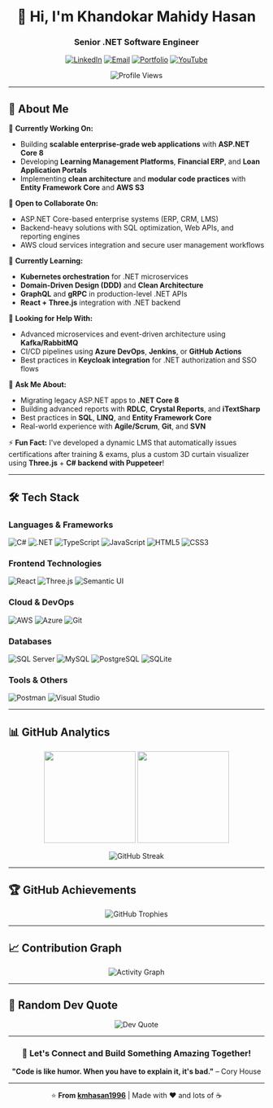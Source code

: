 <div align="center">
  
# 👋 Hi, I'm Khandokar Mahidy Hasan
### Senior .NET Software Engineer

[![LinkedIn](https://img.shields.io/badge/LinkedIn-0077B5?style=for-the-badge&logo=linkedin&logoColor=white)](https://linkedin.com/in/kmhasan96)
[![Email](https://img.shields.io/badge/Email-D14836?style=for-the-badge&logo=gmail&logoColor=white)](mailto:khandokarmahidyhasan@gmail.com)
[![Portfolio](https://img.shields.io/badge/Portfolio-000000?style=for-the-badge&logo=github&logoColor=white)](https://kmhasan1996.github.io/)
[![YouTube](https://img.shields.io/badge/YouTube-FF0000?style=for-the-badge&logo=youtube&logoColor=white)](https://youtube.com/@khandokarmahidyhasan3839)

![Profile Views](https://komarev.com/ghpvc/?username=kmhasan1996&color=blueviolet&style=for-the-badge)

</div>

---

## 🚀 About Me

🔭 **Currently Working On:**
- Building **scalable enterprise-grade web applications** with **ASP.NET Core 8**
- Developing **Learning Management Platforms**, **Financial ERP**, and **Loan Application Portals**
- Implementing **clean architecture** and **modular code practices** with **Entity Framework Core** and **AWS S3**

👯 **Open to Collaborate On:**
- ASP.NET Core-based enterprise systems (ERP, CRM, LMS)
- Backend-heavy solutions with SQL optimization, Web APIs, and reporting engines
- AWS cloud services integration and secure user management workflows

🌱 **Currently Learning:**
- **Kubernetes orchestration** for .NET microservices
- **Domain-Driven Design (DDD)** and **Clean Architecture**
- **GraphQL** and **gRPC** in production-level .NET APIs
- **React + Three.js** integration with .NET backend

🤝 **Looking for Help With:**
- Advanced microservices and event-driven architecture using **Kafka/RabbitMQ**
- CI/CD pipelines using **Azure DevOps**, **Jenkins**, or **GitHub Actions**
- Best practices in **Keycloak integration** for .NET authorization and SSO flows

💬 **Ask Me About:**
- Migrating legacy ASP.NET apps to **.NET Core 8**
- Building advanced reports with **RDLC**, **Crystal Reports**, and **iTextSharp**
- Best practices in **SQL**, **LINQ**, and **Entity Framework Core**
- Real-world experience with **Agile/Scrum**, **Git**, and **SVN**

⚡ **Fun Fact:**
I've developed a dynamic LMS that automatically issues certifications after training & exams, plus a custom 3D curtain visualizer using **Three.js** + **C# backend with Puppeteer**!

---

## 🛠️ Tech Stack

### **Languages & Frameworks**
![C#](https://img.shields.io/badge/C%23-239120?style=for-the-badge&logo=c-sharp&logoColor=white)
![.NET](https://img.shields.io/badge/.NET-512BD4?style=for-the-badge&logo=dotnet&logoColor=white)
![TypeScript](https://img.shields.io/badge/TypeScript-007ACC?style=for-the-badge&logo=typescript&logoColor=white)
![JavaScript](https://img.shields.io/badge/JavaScript-F7DF1E?style=for-the-badge&logo=javascript&logoColor=black)
![HTML5](https://img.shields.io/badge/HTML5-E34F26?style=for-the-badge&logo=html5&logoColor=white)
![CSS3](https://img.shields.io/badge/CSS3-1572B6?style=for-the-badge&logo=css3&logoColor=white)

### **Frontend Technologies**
![React](https://img.shields.io/badge/React-20232A?style=for-the-badge&logo=react&logoColor=61DAFB)
![Three.js](https://img.shields.io/badge/Three.js-000000?style=for-the-badge&logo=three.js&logoColor=white)
![Semantic UI](https://img.shields.io/badge/Semantic%20UI-35BDB2?style=for-the-badge&logo=semantic-ui-react&logoColor=white)

### **Cloud & DevOps**
![AWS](https://img.shields.io/badge/AWS-232F3E?style=for-the-badge&logo=amazon-aws&logoColor=white)
![Azure](https://img.shields.io/badge/Microsoft_Azure-0078D4?style=for-the-badge&logo=microsoft-azure&logoColor=white)
![Git](https://img.shields.io/badge/Git-F05032?style=for-the-badge&logo=git&logoColor=white)

### **Databases**
![SQL Server](https://img.shields.io/badge/Microsoft%20SQL%20Server-CC2927?style=for-the-badge&logo=microsoft%20sql%20server&logoColor=white)
![MySQL](https://img.shields.io/badge/MySQL-4479A1?style=for-the-badge&logo=mysql&logoColor=white)
![PostgreSQL](https://img.shields.io/badge/PostgreSQL-316192?style=for-the-badge&logo=postgresql&logoColor=white)
![SQLite](https://img.shields.io/badge/SQLite-07405E?style=for-the-badge&logo=sqlite&logoColor=white)

### **Tools & Others**
![Postman](https://img.shields.io/badge/Postman-FF6C37?style=for-the-badge&logo=postman&logoColor=white)
![Visual Studio](https://img.shields.io/badge/Visual%20Studio-5C2D91?style=for-the-badge&logo=visual-studio&logoColor=white)

---

## 📊 GitHub Analytics

<div align="center">
  
<img height="180em" src="https://github-readme-stats.vercel.app/api?username=kmhasan1996&show_icons=true&theme=tokyonight&include_all_commits=true&count_private=true"/>
<img height="180em" src="https://github-readme-stats.vercel.app/api/top-langs/?username=kmhasan1996&layout=compact&langs_count=8&theme=tokyonight"/>

</div>

<div align="center">
  
![GitHub Streak](https://github-readme-streak-stats.herokuapp.com/?user=kmhasan1996&theme=tokyonight&hide_border=true)

</div>

---

## 🏆 GitHub Achievements

<div align="center">
  
![GitHub Trophies](https://github-profile-trophy.vercel.app/?username=kmhasan1996&theme=tokyonight&no-frame=true&no-bg=false&margin-w=4&row=1)

</div>

---

## 📈 Contribution Graph

<div align="center">
  
![Activity Graph](https://github-readme-activity-graph.vercel.app/graph?username=kmhasan1996&theme=tokyo-night&hide_border=true)

</div>

---

## 💭 Random Dev Quote

<div align="center">
  
![Dev Quote](https://quotes-github-readme.vercel.app/api?type=horizontal&theme=tokyonight)

</div>

---

<div align="center">
  
### 🤝 Let's Connect and Build Something Amazing Together!

**"Code is like humor. When you have to explain it, it's bad."** – Cory House

---

⭐ **From [kmhasan1996](https://github.com/kmhasan1996)** | Made with ❤️ and lots of ☕

</div>
